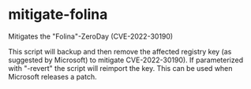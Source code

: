 # mitigate-folina
Mitigates the "Folina"-ZeroDay (CVE-2022-30190)

This script will backup and then remove the affected registry key (as suggested by Microsoft) to mitigate CVE-2022-30190).
If parameterized with "-revert" the script will reimport the key.
This can be used when Microsoft releases a patch.
